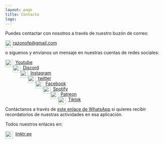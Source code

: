 ```yaml
---
layout: page
title: Contacto
logo: 
---
```


Puedes contactar con nosotros a través de nuestro buzón de correo:

<img src="https://cdn.icon-icons.com/icons2/2768/PNG/512/email_icon_176616.png" alt="email_icon" width="24" style="float:left; vertical-align:middle;" />
<div style="float: left; vertical-align: middle;"><a href="mailto:razonofe@gmail.com">razonofe@gmail.com</a></div>

<br/>

o síguenos y envíanos un mensaje en nuestras cuentas de redes sociales:

<img src="https://upload.wikimedia.org/wikipedia/commons/thumb/0/09/YouTube_full-color_icon_%282017%29.svg/1024px-YouTube_full-color_icon_%282017%29.svg.png" alt="email_icon" width="24" style="float:left; vertical-align:middle;" />
<div style="float: left; vertical-align: middle;">&#160;&#160;<a href="http://youtube.com/razonofe">Youtube</a></div>
<br/>

<img src="http://creamostuvideo.com/wp-content/uploads/2021/05/discord-logo.png" alt="email_icon" width="24" style="float:left; vertical-align:middle;" />
<div style="float: left; vertical-align: middle;">&#160;&#160;<a href="https://discord.gg/TM9zt8zneZ">Discord</a></div>
<br/>

<img src="https://upload.wikimedia.org/wikipedia/commons/thumb/e/e7/Instagram_logo_2016.svg/768px-Instagram_logo_2016.svg.png" alt="email_icon" width="24" style="float:left; vertical-align:middle;" />
<div style="float: left; vertical-align: middle;">&#160;&#160;<a href="http://instagram.com/razonofe">Instagram</a></div>
<br/>

<img src="https://img2.freepng.es/20180703/lrf/kisspng-logo-clip-art-5b3c03662878d2.3537673115306596861658.jpg" alt="email_icon" width="24" style="float:left; vertical-align:middle;" />
<div style="float: left; vertical-align: middle;">&#160;&#160;<a href="https://twitter.com/razonofe">twitter</a></div>
<br/>

<img src="https://cdn-icons-png.flaticon.com/512/124/124010.png" alt="email_icon" width="24" style="float:left; vertical-align:middle;" />
<div style="float: left; vertical-align: middle;">&#160;&#160;<a href="https://m.facebook.com/Razonofe/">Facebook</a></div>
<br/>

<img src="https://www.razonofe.com/public/img/spotify_big.png" alt="email_icon" width="24" style="float:left; vertical-align:middle;" />
<div style="float: left; vertical-align: middle;">&#160;&#160;<a href="https://open.spotify.com/show/5VIuFTTgxney6KHwZlrX7v">Spotify</a></div>
<br/>

<img src="https://play-lh.googleusercontent.com/Na6tpXBhckELpKiT8y0rTE6iJeytOHszx3yBdPbVujrjD0uPrZlNq6CgdagSORdhaQ" alt="email_icon" width="24" style="float:left; vertical-align:middle;" />
<div style="float: left; vertical-align: middle;">&#160;&#160;<a href="https://www.patreon.com/razonofe">Patreon</a></div>
<br/>

<img src="https://cdn.worldvectorlogo.com/logos/tiktok-logo-2--1.svg" alt="email_icon" width="24" style="float:left; vertical-align:middle;" />
<div style="float: left; vertical-align: middle;">&#160;&#160;<a href="https://www.tiktok.com/@razonofe">Tiktok</a></div>
<br/>

Contáctanos a través de [este enlace de WhatsApp](https://wa.me/34932171505) si quieres recibir recordatorios de nuestras actividades en esa aplicación.

Todos nuestros enlaces en:

<img src="https://img.icons8.com/color/480/linktree.png" alt="email_icon" width="24" style="float:left; vertical-align:middle;" />
<div style="float: left; vertical-align: middle;">&#160;&#160;<a href="https://linktr.ee/razonofe">linktr.ee</a></div>
<br/>
